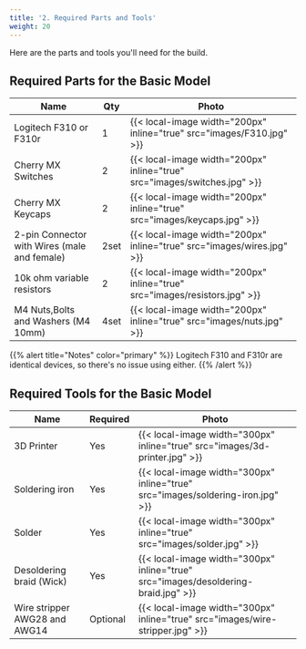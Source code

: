 ```yaml
---
title: '2. Required Parts and Tools'
weight: 20
---
```


Here are the parts and tools you'll need for the build.

## Required Parts for the Basic Model

| Name                                         | Qty  | Photo                                                                      |
| -------------------------------------------- | ---- | -------------------------------------------------------------------------- |
| Logitech F310 or F310r                       | 1    | {{< local-image width="200px" inline="true" src="images/F310.jpg" >}}      |
| Cherry MX Switches                           | 2    | {{< local-image width="200px" inline="true" src="images/switches.jpg" >}}  |
| Cherry MX Keycaps                            | 2    | {{< local-image width="200px" inline="true" src="images/keycaps.jpg" >}}   |
| 2-pin Connector with Wires (male and female) | 2set | {{< local-image width="200px" inline="true" src="images/wires.jpg" >}}     |
| 10k ohm variable resistors                   | 2    | {{< local-image width="200px" inline="true" src="images/resistors.jpg" >}} |
| M4 Nuts,Bolts and Washers (M4 10mm)          | 4set | {{< local-image width="200px" inline="true" src="images/nuts.jpg" >}}      |

{{% alert title="Notes" color="primary" %}}
Logitech F310 and F310r are identical devices, so there's no issue using either.
{{% /alert %}}

## Required Tools for the Basic Model

| Name                          | Required | Photo                                                                              |
| ----------------------------- | -------- | ---------------------------------------------------------------------------------- |
| 3D Printer                    | Yes      | {{< local-image width="300px" inline="true" src="images/3d-printer.jpg" >}}        |
| Soldering iron                | Yes      | {{< local-image width="300px" inline="true" src="images/soldering-iron.jpg" >}}    |
| Solder                        | Yes      | {{< local-image width="300px" inline="true" src="images/solder.jpg" >}}            |
| Desoldering braid (Wick)      | Yes      | {{< local-image width="300px" inline="true" src="images/desoldering-braid.jpg" >}} |
| Wire stripper AWG28 and AWG14 | Optional | {{< local-image width="300px" inline="true" src="images/wire-stripper.jpg" >}}     |
